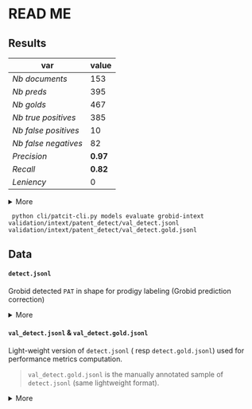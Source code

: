 # READ ME

## Results


var|value
---|---
*Nb documents*|	153
*Nb preds*|	395
*Nb golds*|	467
*Nb true positives*|	385
*Nb false positives*|	10
*Nb false negatives*|	82
*Precision*|	**0.97**
*Recall*|	**0.82**
*Leniency*|	0

<details><summary>More</details>

````shell script
 python cli/patcit-cli.py models evaluate grobid-intext validation/intext/patent_detect/val_detect.jsonl validation/intext/patent_detect/val_detect.gold.jsonl

````
</details>



## Data

#### `detect.jsonl`

Grobid detected `PAT` in shape for prodigy labeling (Grobid prediction correction)

<details><summary>More</summary>

````shell script
python cli/patcit-cli.py models data prep-spacy-sam  --texts-file validation/intext/patent_detect/eval_texts_1590481723.csv --citations-file validation/intext/patent_detect/eval_citations_1590481723.csv >> validation/intext/patent_detect/tmp.jsonl
python cli/patcit-cli.py models data align-spans validation/intext/patent_detect/tmp.jsonl  >> detect.jsonl
rm validation/intext/patent_detect/tmp.jsonl
````

````json
{"publication_number":"string", "text":"long-string", "spans":[{"start":"int","end":"int","label":"string"}]}
````

</details>


#### `val_detect.jsonl` & `val_detect.gold.jsonl`

Light-weight version of `detect.jsonl` ( resp `detect.gold.jsonl`) used for performance metrics computation.

> `val_detect.gold.jsonl` is the manually annotated sample of `detect.jsonl` (same lightweight format).

<details><summary>More</summary>

```shell script
jq '{publication_number,spans}' validation/intext/bibref_detect/detect.jsonl  -c >> `val_detect.jsonl`
```

````json
{"publication_number":"string", "spans":[{"start":"int","end":"int","label":"string"}]}
````

</details>
